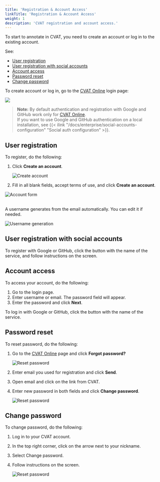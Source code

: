 ```yaml
---
title: 'Registration & Account Access'
linkTitle: 'Registration & Account Access'
weight: 1
description: 'CVAT registration and account access.'
---
```


To start to annotate in CVAT, you need to
create an account or log in to the existing account.

See:

- [User registration](#user-registration)
- [User registration with social accounts](#user-registration-with-social-accounts)
- [Account access](#account-access)
- [Password reset](#password-reset)
- [Change password](#change-password)

To create account or log in, go to the [CVAT Online](https://app.cvat.ai/) login page:

![](/images/image001.jpg)

> **Note:** By default authentication and registration with
> Google and GitHub work only for [CVAT Online](https://app.cvat.ai/).
> <br>If you want to use Google and GitHub authentication on a local installation,
> see {{< ilink "/docs/enterprise/social-accounts-configuration" "Social auth configuration" >}}.

## User registration

To register, do the following:

1. Click **Create an account**.

   ![Create account](/images/image002.jpg)

2. Fill in all blank fields, accept terms of use, and
   click **Create an account**.

![Account form](/images/image003.jpg)

<br>A username generates from the email automatically. You can edit it if needed.

![Username generation](/images/filling_email.gif)

## User registration with social accounts

To register with Google or GitHub,
click the button with the name of the service,
and follow instructions on the screen.

## Account access

To access your account, do the following:

1. Go to the login page.
2. Enter username or email. The password field will appear.
3. Enter the password and click **Next**.

To log in with Google or GitHub, click the button with the name of the service.

## Password reset

To reset password, do the following:

1. Go to the [CVAT Online](https://app.cvat.ai/) page and click
   **Forgot password?**

   ![Reset password](/images/reset-password.jpg)

2. Enter email you used for registration and click **Send**.
3. Open email and click on the link from CVAT.
4. Enter new password in both fields and click **Change password**.

   ![Reset password](/images/reset-password-01.jpg)

## Change password

To change password, do the following:

1. Log in to your CVAT account.
2. In the top right corner, click on the arrow next to
your nickname.
3. Select Change password.
4. Follow instructions on the screen.

   ![Reset password](/images/change_password.jpg)
